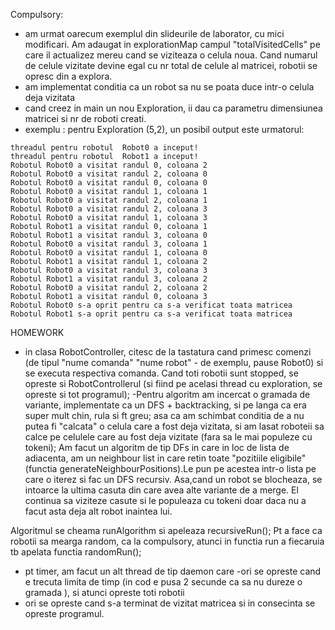 Compulsory:
- am urmat oarecum exemplul din slideurile
de laborator, cu mici modificari. Am adaugat in explorationMap
campul "totalVisitedCells" pe care il actualizez
mereu cand se viziteaza o celula noua. Cand numarul de celule vizitate
devine egal cu nr total de celule al matricei, robotii se opresc din a explora.
- am implementat conditia ca un robot sa nu se poata duce intr-o celula deja vizitata
- cand creez in main un nou Exploration, ii dau ca parametru
dimensiunea matricei si nr de roboti creati.
- exemplu : pentru Exploration (5,2), un posibil output este urmatorul:
```
threadul pentru robotul  Robot0 a inceput!
threadul pentru robotul  Robot1 a inceput!
Robotul Robot0 a visitat randul 0, coloana 2
Robotul Robot0 a visitat randul 2, coloana 0
Robotul Robot0 a visitat randul 0, coloana 0
Robotul Robot0 a visitat randul 1, coloana 1
Robotul Robot0 a visitat randul 2, coloana 1
Robotul Robot0 a visitat randul 2, coloana 3
Robotul Robot0 a visitat randul 1, coloana 3
Robotul Robot1 a visitat randul 0, coloana 1
Robotul Robot1 a visitat randul 3, coloana 0
Robotul Robot0 a visitat randul 3, coloana 1
Robotul Robot0 a visitat randul 1, coloana 0
Robotul Robot1 a visitat randul 1, coloana 2
Robotul Robot0 a visitat randul 3, coloana 3
Robotul Robot1 a visitat randul 3, coloana 2
Robotul Robot0 a visitat randul 2, coloana 2
Robotul Robot1 a visitat randul 0, coloana 3
Robotul Robot0 s-a oprit pentru ca s-a verificat toata matricea
Robotul Robot1 s-a oprit pentru ca s-a verificat toata matricea
```

HOMEWORK
- in clasa RobotController, citesc de la tastatura cand primesc comenzi
(de tipul "nume comanda" "nume robot" - de exemplu, pause Robot0) si se executa
respectiva comanda. Cand toti robotii sunt stopped, se opreste si RobotControllerul
  (si fiind pe acelasi thread cu exploration, se opreste si tot programul);
-Pentru algoritm am incercat o gramada de variante, implementate ca un DFS + backtracking,
si pe langa ca era super mult chin, rula si ft greu; asa ca am schimbat conditia de a nu putea fi "calcata"
o celula care a fost deja vizitata, si am lasat roboteii sa calce pe celulele care au fost deja vizitate (fara sa le mai populeze cu tokeni);
Am facut un algoritm de tip DFs in care in loc de lista de adiacenta, am un neighbour list in care retin toate
"pozitiile eligibile" (functia generateNeighbourPositions).Le pun pe acestea intr-o lista
pe care o iterez si fac un DFS recursiv. Asa,cand un robot se blocheaza, se intoarce la ultima casuta din care avea alte variante de a merge.
El continua sa viziteze casute si le populeaza cu tokeni doar daca nu a facut asta deja alt robot inaintea lui.

Algoritmul se cheama runAlgorithm si apeleaza recursiveRun(); Pt a face ca robotii sa mearga random,
ca la compulsory, atunci in functia run a fiecaruia tb apelata functia randomRun();

- pt timer, am facut un alt thread de tip daemon care
  -ori se opreste cand e trecuta limita de timp (in cod e pusa 2 secunde ca sa nu dureze o gramada ),
si atunci opreste toti robotii
- ori se opreste cand s-a terminat de vizitat matricea si in consecinta se opreste programul.